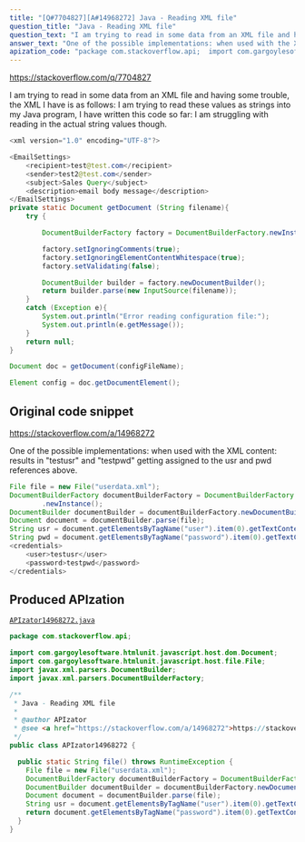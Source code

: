 ```yaml
---
title: "[Q#7704827][A#14968272] Java - Reading XML file"
question_title: "Java - Reading XML file"
question_text: "I am trying to read in some data from an XML file and having some trouble, the XML I have is as follows: I am trying to read these values as strings into my Java program, I have written this code so far: I am struggling with reading in the actual string values though."
answer_text: "One of the possible implementations: when used with the XML content: results in \"testusr\" and \"testpwd\" getting assigned to the usr and pwd references above."
apization_code: "package com.stackoverflow.api;  import com.gargoylesoftware.htmlunit.javascript.host.dom.Document; import com.gargoylesoftware.htmlunit.javascript.host.file.File; import javax.xml.parsers.DocumentBuilder; import javax.xml.parsers.DocumentBuilderFactory;  /**  * Java - Reading XML file  *  * @author APIzator  * @see <a href=\"https://stackoverflow.com/a/14968272\">https://stackoverflow.com/a/14968272</a>  */ public class APIzator14968272 {    public static String file() throws RuntimeException {     File file = new File(\"userdata.xml\");     DocumentBuilderFactory documentBuilderFactory = DocumentBuilderFactory.newInstance();     DocumentBuilder documentBuilder = documentBuilderFactory.newDocumentBuilder();     Document document = documentBuilder.parse(file);     String usr = document.getElementsByTagName(\"user\").item(0).getTextContent();     return document.getElementsByTagName(\"password\").item(0).getTextContent();   } }"
---
```


https://stackoverflow.com/q/7704827

I am trying to read in some data from an XML file and having some trouble, the XML I have is as follows:
I am trying to read these values as strings into my Java program, I have written this code so far:
I am struggling with reading in the actual string values though.


```java
<xml version="1.0" encoding="UTF-8"?>

<EmailSettings>
    <recipient>test@test.com</recipient>
    <sender>test2@test.com</sender>
    <subject>Sales Query</subject>
    <description>email body message</description>
</EmailSettings>
private static Document getDocument (String filename){
    try {

        DocumentBuilderFactory factory = DocumentBuilderFactory.newInstance();

        factory.setIgnoringComments(true);
        factory.setIgnoringElementContentWhitespace(true);
        factory.setValidating(false);

        DocumentBuilder builder = factory.newDocumentBuilder();
        return builder.parse(new InputSource(filename));        
    }
    catch (Exception e){
        System.out.println("Error reading configuration file:");
        System.out.println(e.getMessage());
    }
    return null;
}

Document doc = getDocument(configFileName);

Element config = doc.getDocumentElement();
```


## Original code snippet

https://stackoverflow.com/a/14968272

One of the possible implementations:
when used with the XML content:
results in &quot;testusr&quot; and &quot;testpwd&quot; getting assigned to the usr and pwd references above.

```java
File file = new File("userdata.xml");
DocumentBuilderFactory documentBuilderFactory = DocumentBuilderFactory
        .newInstance();
DocumentBuilder documentBuilder = documentBuilderFactory.newDocumentBuilder();
Document document = documentBuilder.parse(file);
String usr = document.getElementsByTagName("user").item(0).getTextContent();
String pwd = document.getElementsByTagName("password").item(0).getTextContent();
<credentials>
    <user>testusr</user>
    <password>testpwd</password>
</credentials>
```

## Produced APIzation

[`APIzator14968272.java`](https://github.com/pasqualesalza/apization-temp-data/raw/master/apizations/java/APIzator14968272.java)

```java
package com.stackoverflow.api;

import com.gargoylesoftware.htmlunit.javascript.host.dom.Document;
import com.gargoylesoftware.htmlunit.javascript.host.file.File;
import javax.xml.parsers.DocumentBuilder;
import javax.xml.parsers.DocumentBuilderFactory;

/**
 * Java - Reading XML file
 *
 * @author APIzator
 * @see <a href="https://stackoverflow.com/a/14968272">https://stackoverflow.com/a/14968272</a>
 */
public class APIzator14968272 {

  public static String file() throws RuntimeException {
    File file = new File("userdata.xml");
    DocumentBuilderFactory documentBuilderFactory = DocumentBuilderFactory.newInstance();
    DocumentBuilder documentBuilder = documentBuilderFactory.newDocumentBuilder();
    Document document = documentBuilder.parse(file);
    String usr = document.getElementsByTagName("user").item(0).getTextContent();
    return document.getElementsByTagName("password").item(0).getTextContent();
  }
}

```
